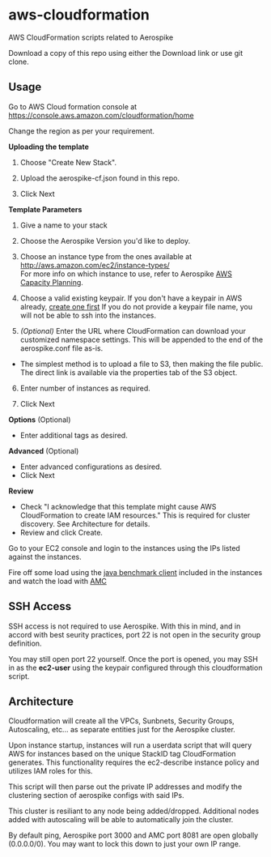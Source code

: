 aws-cloudformation
==================

AWS CloudFormation scripts related to Aerospike

Download a copy of this repo using either the Download link or use git clone.


## Usage
Go to AWS Cloud formation console at https://console.aws.amazon.com/cloudformation/home

Change the region as per your requirement.

**Uploading the template**

1. Choose "Create New Stack".

2. Upload the aerospike-cf.json found in this repo.

3. Click Next

**Template Parameters**

1. Give a name to your stack

2. Choose the Aerospike Version you'd like to deploy.

3. Choose an instance type from the ones available at
http://aws.amazon.com/ec2/instance-types/  
For more info on which instance to use, refer to Aerospike [AWS Capacity Planning](http://www.aerospike.com/docs/operations/aws/capacity_planning.html).

4. Choose a valid existing keypair. If you don't have a keypair in AWS already, [create one first](http://docs.aws.amazon.com/gettingstarted/latest/wah/getting-started-create-key-pair.html) If you do not provide a keypair file name, you will not be able to ssh into the instances.

5. *(Optional)* Enter the URL where CloudFormation can download your customized namespace settings. This will be appended to the end of the aerospike.conf file as-is.
  * The simplest method is to upload a file to S3, then making the file public. The direct link is available via the properties tab of the S3 object. 

6. Enter number of instances as required.

7. Click Next

**Options** (Optional)
* Enter additional tags as desired.

**Advanced** (Optional)
* Enter advanced configurations as desired.
* Click Next

**Review**
* Check "I acknowledge that this template might cause AWS CloudFormation to create IAM resources." This is required for cluster discovery. See Architecture for details.
* Review and click Create.

Go to your EC2 console and login to the instances using the IPs listed against the instances.

Fire off some load using the [java benchmark client](http://www.aerospike.com/docs/client/java/benchmarks.html) included in the instances and watch the load with [AMC](http://www.aerospike.com/docs/amc/) 

## SSH Access

SSH access is not required to use Aerospike. With this in mind, and in accord with best seurity practices, port 22 is not open in the security group definition.

You may still open port 22 yourself. Once the port is opened, you may SSH in as the **ec2-user** using the keypair configured through this cloudformation script.



## Architecture
Cloudformation will create all the VPCs, Sunbnets, Security Groups, Autoscaling, etc... as separate entities just for the Aerospike cluster.

Upon instance startup, instances will run a userdata script that will query AWS for instances based on the unique StackID tag CloudFormation generates. This functionality requires the ec2-describe instance policy and utilizes IAM roles for this.

This script will then parse out the private IP addresses and modify the clustering section of aerospike configs with said IPs.

This cluster is resiliant to any node being added/dropped. Additional nodes added with autoscaling will be able to automatically join the cluster.

By default ping, Aerospike port 3000 and AMC port 8081 are open globally (0.0.0.0/0). You may want to lock this down to just your own IP range.
